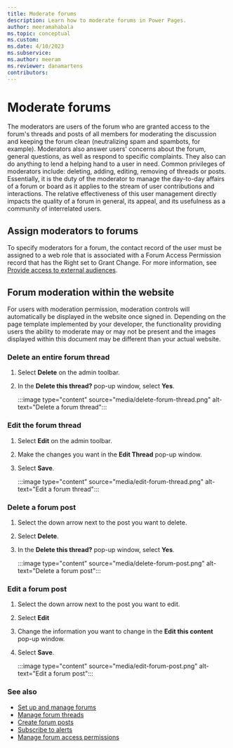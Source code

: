 ```yaml
---
title: Moderate forums
description: Learn how to moderate forums in Power Pages.
author: meeramahabala
ms.topic: conceptual
ms.custom: 
ms.date: 4/10/2023
ms.subservice: 
ms.author: meeram
ms.reviewer: danamartens
contributors:
---
```


# Moderate forums

The moderators are users of the forum who are granted access to the forum's threads and posts of all members for moderating the discussion and keeping the forum clean (neutralizing spam and spambots, for example). Moderators also answer users' concerns about the forum, general questions, as well as respond to specific complaints. They also can do anything to lend a helping hand to a user in need. Common privileges of moderators include: deleting, adding, editing, removing of threads or posts. Essentially, it is the duty of the moderator to manage the day-to-day affairs of a forum or board as it applies to the stream of user contributions and interactions. The relative effectiveness of this user management directly impacts the quality of a forum in general, its appeal, and its usefulness as a community of interrelated users.

## Assign moderators to forums

To specify moderators for a forum, the contact record of the user must be assigned to a web role that is associated with a Forum Access Permission record that has the Right set to Grant Change. For more information, see [Provide access to external audiences](../../security/external-access.md).  

## Forum moderation within the website

For users with moderation permission, moderation controls will automatically be displayed in the website once signed in. Depending on the page template implemented by your developer, the functionality providing users the ability to moderate may or may not be present and the images displayed within this document may be different than your actual website.

### Delete an entire forum thread

1. Select **Delete** on the admin toolbar.

1. In the **Delete this thread?** pop-up window, select **Yes**.

    :::image type="content" source="media/delete-forum-thread.png" alt-text="Delete a forum thread":::  

### Edit the forum thread

1. Select **Edit** on the admin toolbar.

1. Make the changes you want in the **Edit Thread** pop-up window.

1. Select **Save**.

    :::image type="content" source="media/edit-forum-thread.png" alt-text="Edit a forum thread":::

### Delete a forum post

1. Select the down arrow next to the post you want to delete.

1. Select **Delete**.

1. In the **Delete this thread?** pop-up window, select **Yes**.

    :::image type="content" source="media/delete-forum-post.png" alt-text="Delete a forum post":::

### Edit a forum post

1. Select the down arrow next to the post you want to edit.

1. Select **Edit**

1. Change the information you want to change in the **Edit this content** pop-up window.

1. Select **Save**.

    :::image type="content" source="media/edit-forum-post.png" alt-text="Edit a forum post":::

### See also

- [Set up and manage forums](setup-manage-forums.md)
- [Manage forum threads](manage-forum-threads.md)  
- [Create forum posts](create-forum-posts.md)  
- [Subscribe to alerts](subscribe-alerts.md)
- [Manage forum access permissions](forum-access-permission.md)


